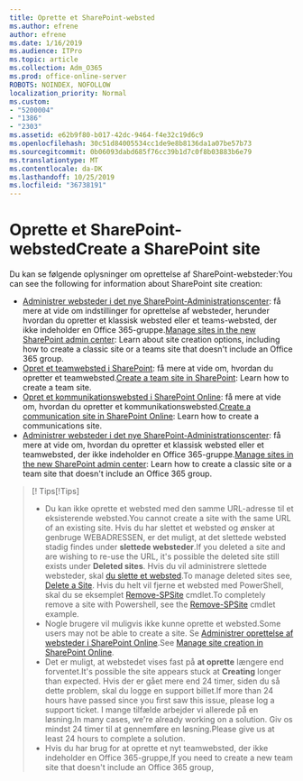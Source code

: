 ```yaml
---
title: Oprette et SharePoint-websted
ms.author: efrene
author: efrene
ms.date: 1/16/2019
ms.audience: ITPro
ms.topic: article
ms.collection: Adm_O365
ms.prod: office-online-server
ROBOTS: NOINDEX, NOFOLLOW
localization_priority: Normal
ms.custom:
- "5200004"
- "1386"
- "2303"
ms.assetid: e62b9f80-b017-42dc-9464-f4e32c19d6c9
ms.openlocfilehash: 30c51d84005534cc1de9e8b8136da1a07be57b73
ms.sourcegitcommit: 0b06093dabd685f76cc39b1d7c0f8b03883b6e79
ms.translationtype: MT
ms.contentlocale: da-DK
ms.lasthandoff: 10/25/2019
ms.locfileid: "36738191"
---
```

# <a name="create-a-sharepoint-site"></a><span data-ttu-id="a3732-102">Oprette et SharePoint-websted</span><span class="sxs-lookup"><span data-stu-id="a3732-102">Create a SharePoint site</span></span>

<span data-ttu-id="a3732-103">Du kan se følgende oplysninger om oprettelse af SharePoint-websteder:</span><span class="sxs-lookup"><span data-stu-id="a3732-103">You can see the following for information about SharePoint site creation:</span></span>
- <span data-ttu-id="a3732-104">[Administrer websteder i det nye SharePoint-Administrationscenter](https://docs.microsoft.com/sharepoint/manage-site-creation): få mere at vide om indstillinger for oprettelse af websteder, herunder hvordan du opretter et klassisk websted eller et teams-websted, der ikke indeholder en Office 365-gruppe.</span><span class="sxs-lookup"><span data-stu-id="a3732-104">[Manage sites in the new SharePoint admin center](https://docs.microsoft.com/sharepoint/manage-site-creation): Learn about site creation options, including how to create a classic site or a teams site that doesn't include an Office 365 group.</span></span>
- <span data-ttu-id="a3732-105">[Opret et teamwebsted i SharePoint](https://support.office.com/article/create-a-team-site-in-sharepoint-ef10c1e7-15f3-42a3-98aa-b5972711777d): få mere at vide om, hvordan du opretter et teamwebsted.</span><span class="sxs-lookup"><span data-stu-id="a3732-105">[Create a team site in SharePoint](https://support.office.com/article/create-a-team-site-in-sharepoint-ef10c1e7-15f3-42a3-98aa-b5972711777d): Learn how to create a team site.</span></span>
- <span data-ttu-id="a3732-106">[Opret et kommunikationswebsted i SharePoint Online](https://support.office.com/article/7fb44b20-a72f-4d2c-9173-fc8f59ba50eb): få mere at vide om, hvordan du opretter et kommunikationswebsted.</span><span class="sxs-lookup"><span data-stu-id="a3732-106">[Create a communication site in SharePoint Online](https://support.office.com/article/7fb44b20-a72f-4d2c-9173-fc8f59ba50eb): Learn how to create a communications site.</span></span>
- <span data-ttu-id="a3732-107">[Administrer websteder i det nye SharePoint-Administrationscenter](https://docs.microsoft.com/sharepoint/manage-sites-in-new-admin-center#create-a-site): få mere at vide om, hvordan du opretter et klassisk websted eller et teamwebsted, der ikke indeholder en Office 365-gruppe.</span><span class="sxs-lookup"><span data-stu-id="a3732-107">[Manage sites in the new SharePoint admin center](https://docs.microsoft.com/sharepoint/manage-sites-in-new-admin-center#create-a-site):  Learn how to create a classic site or a team site that doesn't include an Office 365 group.</span></span>


  
> <span data-ttu-id="a3732-108">[! Tips</span><span class="sxs-lookup"><span data-stu-id="a3732-108">[!Tips]</span></span>
> - <span data-ttu-id="a3732-109">Du kan ikke oprette et websted med den samme URL-adresse til et eksisterende websted.</span><span class="sxs-lookup"><span data-stu-id="a3732-109">You cannot create a site with the same URL of an existing site.</span></span> <span data-ttu-id="a3732-110">Hvis du har slettet et websted og ønsker at genbruge WEBADRESSEN, er det muligt, at det slettede websted stadig findes under **slettede websteder**.</span><span class="sxs-lookup"><span data-stu-id="a3732-110">If you deleted a site and are wishing to re-use the URL, it's possible the deleted site still exists under **Deleted sites**.</span></span> <span data-ttu-id="a3732-111">Hvis du vil administrere slettede websteder, skal [du slette et websted](https://docs.microsoft.com/sharepoint/manage-sites-in-new-admin-center#delete-a-site).</span><span class="sxs-lookup"><span data-stu-id="a3732-111">To manage deleted sites see, [Delete a Site](https://docs.microsoft.com/sharepoint/manage-sites-in-new-admin-center#delete-a-site).</span></span> <span data-ttu-id="a3732-112">Hvis du helt vil fjerne et websted med PowerShell, skal du se eksemplet [Remove-SPSite](https://docs.microsoft.com/sharepoint/manage-sites-in-new-admin-center#delete-a-site) cmdlet.</span><span class="sxs-lookup"><span data-stu-id="a3732-112">To completely remove a site with Powershell, see the [Remove-SPSite](https://docs.microsoft.com/sharepoint/manage-sites-in-new-admin-center#delete-a-site) cmdlet example.</span></span>
> - <span data-ttu-id="a3732-113">Nogle brugere vil muligvis ikke kunne oprette et websted.</span><span class="sxs-lookup"><span data-stu-id="a3732-113">Some users may not be able to create a site.</span></span> <span data-ttu-id="a3732-114">Se [Administrer oprettelse af websteder i SharePoint Online](https://docs.microsoft.com/sharepoint/manage-site-creation).</span><span class="sxs-lookup"><span data-stu-id="a3732-114">See [Manage site creation in SharePoint Online](https://docs.microsoft.com/sharepoint/manage-site-creation).</span></span>
> - <span data-ttu-id="a3732-115">Det er muligt, at webstedet vises fast på **at oprette** længere end forventet.</span><span class="sxs-lookup"><span data-stu-id="a3732-115">It's possible the site appears stuck at **Creating** longer than expected.</span></span> <span data-ttu-id="a3732-116">Hvis der er gået mere end 24 timer, siden du så dette problem, skal du logge en support billet.</span><span class="sxs-lookup"><span data-stu-id="a3732-116">If more than 24 hours have passed since you first saw this issue, please log a support ticket.</span></span> <span data-ttu-id="a3732-117">I mange tilfælde arbejder vi allerede på en løsning.</span><span class="sxs-lookup"><span data-stu-id="a3732-117">In many cases, we're already working on a solution.</span></span> <span data-ttu-id="a3732-118">Giv os mindst 24 timer til at gennemføre en løsning.</span><span class="sxs-lookup"><span data-stu-id="a3732-118">Please give us at least 24 hours to complete a solution.</span></span>
> - <span data-ttu-id="a3732-119">Hvis du har brug for at oprette et nyt teamwebsted, der ikke indeholder en Office 365-gruppe,</span><span class="sxs-lookup"><span data-stu-id="a3732-119">If you need to create a new team site that doesn't include an Office 365 group,</span></span> 


